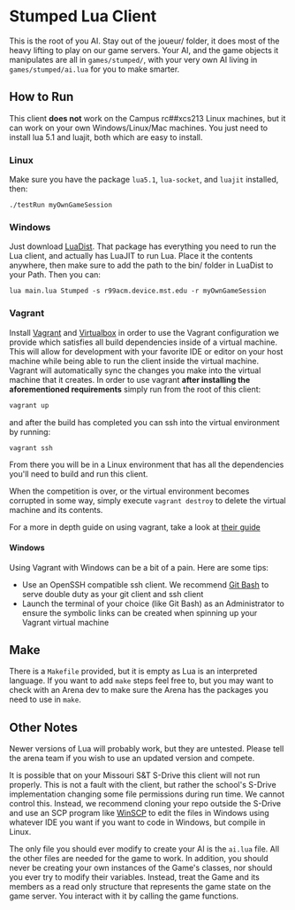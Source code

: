 # Stumped Lua Client

This is the root of you AI. Stay out of the joueur/ folder, it does most of the heavy lifting to play on our game servers. Your AI, and the game objects it manipulates are all in `games/stumped/`, with your very own AI living in `games/stumped/ai.lua` for you to make smarter.

## How to Run

This client **does not** work on the Campus rc##xcs213 Linux machines, but it can work on your own Windows/Linux/Mac machines. You just need to install lua 5.1 and luajit, both which are easy to install.

### Linux

Make sure you have the package `lua5.1`, `lua-socket`, and `luajit` installed, then:

```
./testRun myOwnGameSession
```

### Windows

Just download [LuaDist][luadist]. That package has everything you need to run the Lua client, and actually has LuaJIT to run Lua. Place it the contents anywhere, then make sure to add the path to the bin/ folder in LuaDist to your Path. Then you can:

```
lua main.lua Stumped -s r99acm.device.mst.edu -r myOwnGameSession
```

### Vagrant

Install [Vagrant][vagrant] and [Virtualbox][virtualbox] in order to use the Vagrant configuration we provide which satisfies all build dependencies inside of a virtual machine. This will allow for development with your favorite IDE or editor on your host machine while being able to run the client inside the virtual machine. Vagrant will automatically sync the changes you make into the virtual machine that it creates. In order to use vagrant **after installing the aforementioned requirements** simply run from the root of this client:

```bash
vagrant up
```

and after the build has completed you can ssh into the virtual environment by running:

```bash
vagrant ssh
```

From there you will be in a Linux environment that has all the dependencies you'll need to build and run this client.

When the competition is over, or the virtual environment becomes corrupted in some way, simply execute `vagrant destroy` to delete the virtual machine and its contents.

For a more in depth guide on using vagrant, take a look at [their guide][vagrant-guide]

#### Windows

Using Vagrant with Windows can be a bit of a pain. Here are some tips:

* Use an OpenSSH compatible ssh client. We recommend [Git Bash][gitbash] to serve double duty as your git client and ssh client
* Launch the terminal of your choice (like Git Bash) as an Administrator to ensure the symbolic links can be created when spinning up your Vagrant virtual machine

## Make

There is a `Makefile` provided, but it is empty as Lua is an interpreted language. If you want to add `make` steps feel free to, but you may want to check with an Arena dev to make sure the Arena has the packages you need to use in `make`.

## Other Notes

Newer versions of Lua will probably work, but they are untested. Please tell the arena team if you wish to use an updated version and compete.

It is possible that on your Missouri S&T S-Drive this client will not run properly. This is not a fault with the client, but rather the school's S-Drive implementation changing some file permissions during run time. We cannot control this. Instead, we recommend cloning your repo outside the S-Drive and use an SCP program like [WinSCP][winscp] to edit the files in Windows using whatever IDE you want if you want to code in Windows, but compile in Linux.

The only file you should ever modify to create your AI is the `ai.lua` file. All the other files are needed for the game to work. In addition, you should never be creating your own instances of the Game's classes, nor should you ever try to modify their variables. Instead, treat the Game and its members as a read only structure that represents the game state on the game server. You interact with it by calling the game functions.

[luadist]: http://luadist.org/
[winscp]: https://winscp.net/eng/download.php
[vagrant]: https://www.vagrantup.com/downloads.html
[virtualbox]: https://www.virtualbox.org/wiki/Downloads
[vagrant-guide]: https://www.vagrantup.com/docs/getting-started/up.html
[virtualbox]: https://www.virtualbox.org/wiki/Downloads
[gitbash]: https://git-scm.com/downloads
